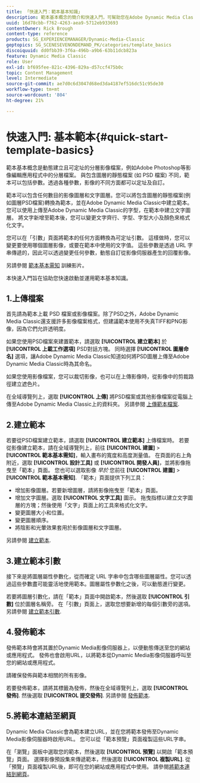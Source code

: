 ```yaml
---
title: 「快速入門：範本基本知識」
description: 範本基本概念的簡介和快速入門，可幫助您在Adobe Dynamic Media Classic中快速上手並執行。
uuid: 16d78cbb-f762-4263-aea9-5712eb933693
contentOwner: Rick Brough
content-type: reference
products: SG_EXPERIENCEMANAGER/Dynamic-Media-Classic
geptopics: SG_SCENESEVENONDEMAND_PK/categories/template_basics
discoiquuid: dd0fbb39-3f6a-496b-a9b6-63b11dcb823a
feature: Dynamic Media Classic
role: User
exl-id: bf695fee-821c-4396-829a-d57ccf475b0c
topic: Content Management
level: Intermediate
source-git-commit: ae7d0c6d3047d68ed3da4187ef516dc51c95de30
workflow-type: tm+mt
source-wordcount: '804'
ht-degree: 21%

---
```


# 快速入門: 基本範本{#quick-start-template-basics}

範本基本概念是動態建立且可定址的分層影像檔案，例如Adobe Photoshop等影像編輯應用程式中的分層檔案。 與包含圖層的靜態檔案 (如 PSD 檔案) 不同，範本可以包括參數。透過各種參數，影像的不同方面都可以定址及自訂。

範本可以包含任何數目的影像圖層和文字圖層。您可以將包含圖層的靜態檔案(例如圖層PSD檔案)轉換為範本，並在Adobe Dynamic Media Classic中建立範本。 您可以使用上傳至Adobe Dynamic Media Classic的字型，在範本中建立文字圖層。 將文字新增至範本後，您可以變更文字齊行、字型、字型大小及顏色來格式化文字。

您可以在「引數」頁面將範本的任何方面轉換為可定址引數。 這樣做時，您可以變更要使用哪個圖層影像，或要在範本中使用的文字值。 這些參數是透過 URL 字串傳遞的，因此可以透過變更任何參數，動態自訂從影像伺服器產生的回覆影像。

另請參閱 [範本基本需知](https://s7d5.scene7.com/s7viewers/html5/VideoViewer.html?videoserverurl=https://s7d5.scene7.com/is/content/&amp;emailurl=https://s7d5.scene7.com/s7/emailFriend&amp;serverUrl=https://s7d5.scene7.com/is/image/&amp;config=Scene7SharedAssets/Universal_HTML5_Video&amp;contenturl=https://s7d5.scene7.com/skins/&amp;asset=S7tutorials/553_Template%20Basics_converted%20renamed_Dynamic%20Banners-AVS) 訓練影片。

本快速入門旨在協助您快速啟動並運用範本基本知識。

## 1.上傳檔案

首先請為範本上載 PSD 檔案或影像檔案。除了PSD之外，Adobe Dynamic Media Classic還支援許多影像檔案格式，但建議範本使用不失真TIFF和PNG影像，因為它們允許透明度。

如果您使用PSD檔案來建置範本，請選取 **[!UICONTROL 建立範本]** 於 **[!UICONTROL 上載工作選項]** PSD對話方塊。 同時選擇 **[!UICONTROL 圖層命名]** 選項，讓Adobe Dynamic Media Classic知道如何將PSD圖層上傳至Adobe Dynamic Media Classic時為其命名。

如果您使用影像檔案，您可以裁切影像，也可以在上傳影像時，從影像中的剪裁路徑建立遮色片。

在全域導覽列上，選取 **[!UICONTROL 上傳]** 將PSD檔案或其他影像檔案從電腦上傳至Adobe Dynamic Media Classic上的資料夾。 另請參閱 [上傳範本檔案](uploading-template-files.md#uploading_template_files).

## 2.建立範本

若要從PSD檔案建立範本，請選取 **[!UICONTROL 建立範本]** 上傳檔案時。 若要從影像建立範本，請在全域導覽列上，前往 **[!UICONTROL 建置]** > **[!UICONTROL 範本基本需知]**，輸入畫布的寬度和高度測量值。 在頁面的右上角附近，選取 **[!UICONTROL 設計工具]** 或 **[!UICONTROL 開發人員]**，並將影像拖曳至「範本」頁面。 您也可以選取影像 *早於* 您前往 **[!UICONTROL 建置]** > **[!UICONTROL 範本基本需知]**. 「範本」頁面提供下列工具：

* 增加影像圖層。若要新增圖層，請將影像拖曳至「範本」頁面。
* 增加文字圖層。選取 **[!UICONTROL 文字工具]** 圖示。 拖曳指標以建立文字圖層的方塊；然後使用「文字」頁面上的工具來格式化文字。
* 變更圖層大小和位置。
* 變更圖層順序。
* 將陰影和光暈效果套用於影像圖層和文字圖層。

另請參閱 [建立範本](creating-template.md#creating_a_template).

## 3.建立範本引數

接下來是將圖層屬性參數化，從而確定 URL 字串中包含哪些圖層屬性。您可以透過這些參數盡可能靈活地使用範本。圖層屬性參數化之後，可以動態進行變更。

若要將圖層引數化，請在「範本」頁面中開啟範本，然後選取 **[!UICONTROL 引數]** 位於圖層名稱旁。 在「引數」頁面上，選取您想要新增的每個引數旁的選項。 另請參閱 [建立範本引數](creating-template-parameters.md#creating_template_parameters).

## 4.發佈範本

發佈範本時會將其置於Dynamic Media影像伺服器上，以便動態傳送至您的網站或應用程式。 發佈也會啟用URL，以將範本從Dynamic Media影像伺服器呼叫至您的網站或應用程式。

請確保發佈與範本相關的所有影像。

若要發佈範本，請將其標籤為發佈，然後在全域導覽列上，選取 **[!UICONTROL 發佈]**. 然後選取 **[!UICONTROL 提交發佈]**. 另請參閱 [發佈範本](publishing-templates.md#publishing_templates).

## 5.將範本連結至網頁

Dynamic Media Classic會為範本建立URL，並在您將範本發佈至Dynamic Media影像伺服器時啟用URL。 您可以從「範本預覽」頁面複製這些URL字串。

在「瀏覽」面板中選取您的範本，然後選取 **[!UICONTROL 預覽]** 以開啟「範本預覽」頁面。 選擇影像預設集來傳遞範本，然後選取 **[!UICONTROL 複製URL]**. 從「預覽」頁面複製URL後，即可在您的網站或應用程式中使用。 請參閱[將範本連結到網頁](linking-template-web-page.md#linking_a_template_to_a_web_page)。
